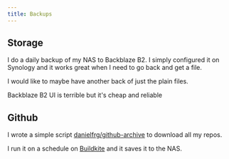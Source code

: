 ```yaml
---
title: Backups
---
```


## Storage

I do a daily backup of my NAS to Backblaze B2.
I simply configured it on Synology and it works great when I need to go
back and get a file.

I would like to maybe have another back of just the plain files.

Backblaze B2 UI is terrible but it's cheap and reliable

## Github

I wrote a simple script
[danielfrg/github-archive](https://github.com/danielfrg/github-archive)
to download all my repos.

I run it on a schedule on [Buildkite](https://buildkite.com) and it saves it to the NAS.
